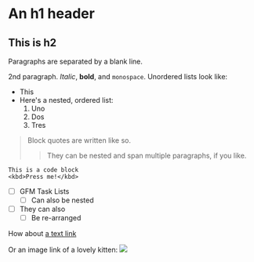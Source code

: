 # An h1 header

## This is h2

Paragraphs are separated by a blank line.

2nd paragraph. *Italic*, **bold**, and `monospace`. Unordered lists
look like:

  * This
  * Here's a nested, ordered list:
    1. Uno
    2. Dos
    3. Tres

> Block quotes are
> written like so.
>
> > They can be nested and span multiple paragraphs,
> > if you like.

```
This is a code block
<kbd>Press me!</kbd>
```

- [ ] GFM Task Lists
  - [ ] Can also be nested
- [ ] They can also
  - [ ] Be re-arranged

How about [a text link](http://ham.com)

Or an image link of a lovely kitten:
![](http://bit.ly/1RXe87U)
